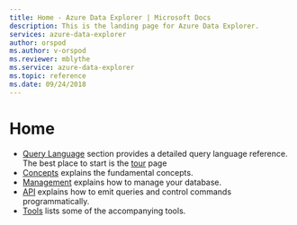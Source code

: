 ```yaml
---
title: Home - Azure Data Explorer | Microsoft Docs
description: This is the landing page for Azure Data Explorer.
services: azure-data-explorer
author: orspod
ms.author: v-orspod
ms.reviewer: mblythe
ms.service: azure-data-explorer
ms.topic: reference
ms.date: 09/24/2018
---
```

# Home
* [Query Language](./query/index.md) section provides a detailed query language reference. The best place to start is the [tour](./query/tutorial.md) page
* [Concepts](./concepts/index.md) explains the fundamental concepts.
* [Management](./management/index.md) explains how to manage your database.
* [API](./api/index.md) explains how to emit queries and control commands programmatically.
* [Tools](./tools/index.md) lists some of the accompanying tools.
